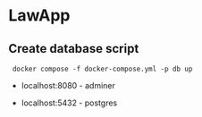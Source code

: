 # LawApp

## Create database script
```
 docker compose -f docker-compose.yml -p db up
```

- localhost:8080 - adminer
 
- localhost:5432 - postgres
